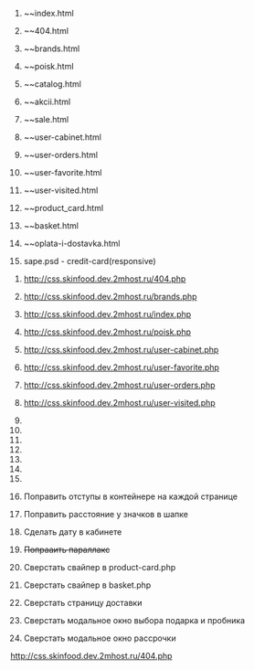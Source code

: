 1. ~~index.html
2. ~~404.html
4. ~~brands.html
4. ~~poisk.html
5. ~~catalog.html
5. ~~akcii.html

6. ~~sale.html
7. ~~user-cabinet.html
7. ~~user-orders.html
7. ~~user-favorite.html
7. ~~user-visited.html

8. ~~product_card.html
3. ~~basket.html
9. ~~oplata-i-dostavka.html

10. sape.psd - credit-card(responsive)


<!-- prod -->
1. http://css.skinfood.dev.2mhost.ru/404.php
2. http://css.skinfood.dev.2mhost.ru/brands.php
3. http://css.skinfood.dev.2mhost.ru/index.php
4. http://css.skinfood.dev.2mhost.ru/poisk.php
5. http://css.skinfood.dev.2mhost.ru/user-cabinet.php
6. http://css.skinfood.dev.2mhost.ru/user-favorite.php
7. http://css.skinfood.dev.2mhost.ru/user-orders.php
8. http://css.skinfood.dev.2mhost.ru/user-visited.php
9.
10.
11.
12.
13.
14.
15.

1. Поправить отступы в контейнере на каждой странице
2. Поправить расстояние у значков в шапке
3. Сделать дату в кабинете
4. ~~Попрааить параллакс~~
5. Сверстать свайпер в product-card.php
6. Сверстать свайпер в basket.php
7. Сверстать страницу доставки
7. Сверстать модальное окно выбора подарка и пробника
7. Сверстать модальное окно рассрочки


http://css.skinfood.dev.2mhost.ru/404.php
